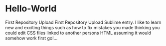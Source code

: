 # Hello-World
First Repository Upload
First Repository Upload
Sublime entry. I like to learn new and exciting things such as how to fix mistakes you made thinking you could edit CSS files linked to another persons HTML  assuming it would somehow work first go!...
